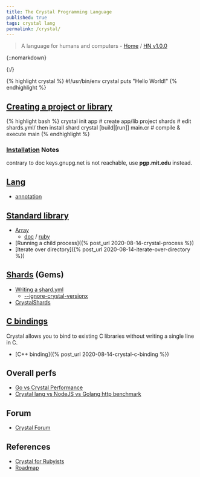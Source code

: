 ```yaml
---
title: The Crystal Programming Language
published: true
tags: crystal lang
permalink: /crystal/
---
```

> A language for humans and computers - [Home](https://crystal-lang.org/) / [HN v1.0.0](https://news.ycombinator.com/item?id=26545082)

{::nomarkdown}
<link rel="shortcut icon" href="https://crystal-lang.org/favicon.ico" type="image/x-icon" />
{:/}

{% highlight crystal %}
#!/usr/bin/env crystal
puts "Hello World!"
{% endhighlight %}

## [Creating a project or library](https://crystal-lang.org/docs/using_the_compiler/)

{% highlight bash %}
crystal init app <name>         # create app/lib project
shards                          # edit shards.yml/ then install shard
crystal [build|[run]] main.cr   # compile & execute main
{% endhighlight %}

### [Installation](https://crystal-lang.org/install/on_ubuntu/) Notes

contrary to doc keys.gnupg.net is not reachable,
use **pgp.mit.edu** instead.

## [Lang](https://crystal-lang.org/reference/getting_started/)
- [annotation](https://crystal-lang.org/reference/syntax_and_semantics/annotations.html)
  
## [Standard library](https://crystal-lang.org/api/)
- [Array](https://mordsith.github.io/2017/crystal-tutorial-the-basics---array/)
	- [doc](https://crystal-lang.org/api/0.20.5/Array.html) / [ruby](https://ruby-doc.org/core-2.7.1/Array.html)
- [Running a child process]({% post_url 2020-08-14-crystal-process %})
- [Iterate over directory]({% post_url 2020-08-14-iterate-over-directory %})

## [Shards](https://crystal-lang.org/reference/guides/writing_shards.html) (Gems)
- [Writing a shard.yml](https://github.com/crystal-lang/shards/blob/master/SPEC.md)
	- [--ignore-crystal-versionx](https://github.com/crystal-lang/shards/blob/master/SPEC.md#crystal)
- [CrystalShards](http://crystalshards.xyz/?sort=updated&page=1)
  
## [C bindings](https://crystal-lang.org/reference/syntax_and_semantics/c_bindings/)

Crystal allows you to bind to existing C libraries without writing a single line in C.

- [C++ binding]({% post_url 2020-08-14-crystal-c-binding %})

## Overall perfs
- [Go vs Crystal Performance](https://ptimofeev.com/go-vs-crystal-perfomance/)
- [Crystal lang vs NodeJS vs Golang http benchmark](http://blog.seraum.com/crystal-lang-vs-nodejs-vs-golang-vs-http-benchmark)
  
## Forum
- [Crystal Forum](https://forum.crystal-lang.org)

## References
  
- [Crystal for Rubyists](https://github.com/crystal-lang/crystal/wiki/Crystal-for-Rubyists)
- [Roadmap](https://github.com/crystal-lang/crystal/wiki/Roadmap)

